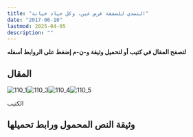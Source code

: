 ```yaml
---
title: "التصدي للصفقة فرض عين، وكل حياد خيانة"
date: "2017-06-10"
lastmod: 2025-04-05
description: ""
---
```

**لتصفح المقال في كتيب أو لتحميل وثيقة و-ن-م إضغط على الروابط أسفله**

## المقال

![110_1](https://abouyaarebmarzouki.wordpress.com/wp-content/uploads/2017/06/110_110.png?w=648)![110_3](https://abouyaarebmarzouki.wordpress.com/wp-content/uploads/2017/06/110_310.png?w=648)![110_4](https://abouyaarebmarzouki.wordpress.com/wp-content/uploads/2017/06/110_410.png?w=648)![110_5](https://abouyaarebmarzouki.wordpress.com/wp-content/uploads/2017/06/110_510.png?w=648)

الكتيب

## وثيقة النص المحمول ورابط تحميلها

###
